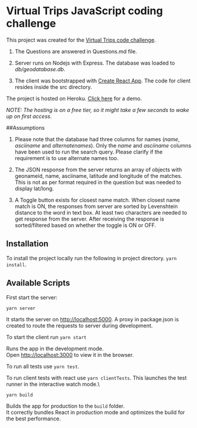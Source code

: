 # Virtual Trips JavaScript coding challenge

This project was created for the [Virtual Trips code challenge](https://gitlab.com/virtualtrips/code-challenge).

1. The Questions are answered in Questions.md file.


2. Server runs on Nodejs with Express. The database was loaded to *db/geodatabase.db*.


3. The client was bootstrapped with [Create React App](https://github.com/facebook/create-react-app). The code for client resides inside the src directory.


The project is hosted on Heroku. [Click here](https://virtualtour-challenge.herokuapp.com/) for a demo.

*NOTE: The hosting is on a free tier, so it might take a few seconds to wake up on first access.*

##Assumptions
1. Please note that the database had three columns for names (*name*, *asciiname* and *alternatenames*). Only the *name* and *asciiname* columns have been used to run the search query. Please clarify if the requirement is to use alternate names too.


2. The JSON response from the server returns an array of objects with geonameid, name, asciiname, latitude and longitude of the matches.
This is not as per format required in the question but was needed to display lat/long.


4. A Toggle button exists for closest name match. 
   When closest name match is ON, the responses from server are sorted by
   Levenshtein distance to the word in text box.
   At least two characters are needed to get response from the server.
   After receiving the response is sorted/filtered based on whether the toggle is ON or OFF.



## Installation

To install the project locally run the following in project directory.
```yarn install```.


## Available Scripts

First start the server:

```yarn server```

It starts the server on [http://localhost:5000](http://localhost:5000). A proxy in package.json is created to route the requests to server during development.


To start the client run
 `yarn start`

Runs the app in the development mode.\
Open [http://localhost:3000](http://localhost:3000) to view it in the browser.


To run all tests use `yarn test`.

To run client tests with react use `yarn clientTests`.
This launches the test runner in the interactive watch mode.\

 `yarn build`

Builds the app for production to the `build` folder.\
It correctly bundles React in production mode and optimizes the build for the best performance.
